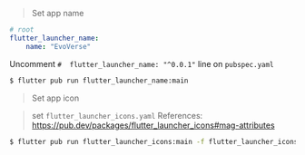 
> Set app name

```yaml
# root
flutter_launcher_name:
    name: "EvoVerse"
```

Uncomment `#  flutter_launcher_name: "^0.0.1"` line on `pubspec.yaml`

```bash
$ flutter pub run flutter_launcher_name:main
```

> Set app icon

> set ```flutter_launcher_icons.yaml```
References: https://pub.dev/packages/flutter_launcher_icons#mag-attributes
 
```bash
$ flutter pub run flutter_launcher_icons:main -f flutter_launcher_icons.yaml
```


